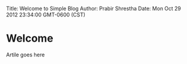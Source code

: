 Title: Welcome to Simple Blog
Author: Prabir Shrestha
Date: Mon Oct 29 2012 23:34:00 GMT-0600 (CST)

# Welcome

Artile goes here